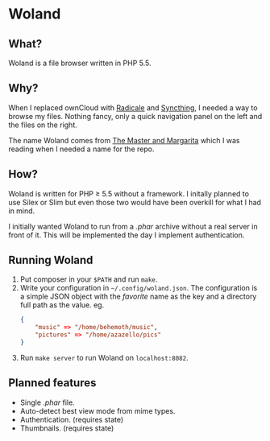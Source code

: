 Woland
======

What?
-----
Woland is a file browser written in PHP 5.5.

Why?
----
When I replaced ownCloud with [Radicale](http://radicale.org/) and
[Syncthing](https://syncthing.net/), I needed a way to browse my files.
Nothing fancy, only a quick navigation panel on the left and the files on the
right.

The name Woland comes from [The Master and Margarita](https://en.wikipedia.org/wiki/The_Master_and_Margarita)
which I was reading when I needed a name for the repo.

How?
----
Woland is written for PHP ≥ 5.5 without a framework. I initally planned to use
Silex or Slim but even those two would have been overkill for what I had in
mind.

I initially wanted Woland to run from a _.phar_ archive without a real server
in front of it. This will be implemented the day I implement authentication.

Running Woland
--------------
1. Put composer in your `$PATH` and run `make`.
2. Write your configuration in `~/.config/woland.json`. The configuration is a
   simple JSON object with the _favorite_ name as the key and a directory
   full path as the value. eg.
   ```json
   {
       "music" => "/home/behemoth/music",
       "pictures" => "/home/azazello/pics"
   }
   ```
3. Run `make server` to run Woland on `localhost:8082`.

Planned features
----------------
* Single _.phar_ file.
* Auto-detect best view mode from mime types.
* Authentication. (requires state)
* Thumbnails. (requires state)

